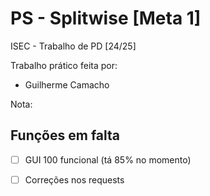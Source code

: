 # PS - Splitwise [Meta 1]

ISEC - Trabalho de PD [24/25]

Trabalho prático feita por:

- Guilherme Camacho

Nota:

## Funções em falta

-   [ ] GUI 100 funcional (tá 85% no momento)
-   [ ] Correções nos requests

